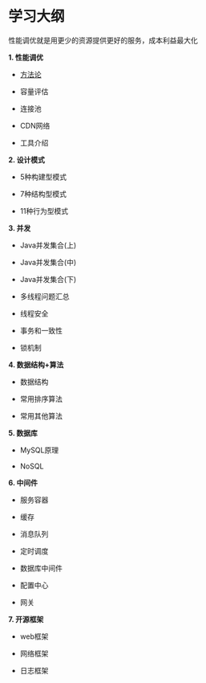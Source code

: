 # 学习大纲

性能调优就是用更少的资源提供更好的服务，成本利益最大化

**1. 性能调优**

- [方法论](https://github.com/alston-wenyuan/-/blob/master/phase_1/performance_optimization/Methodology.md)

- 容量评估
- 连接池
- CDN网络
- 工具介绍

**2. 设计模式**

- 5种构建型模式

- 7种结构型模式

- 11种行为型模式

**3. 并发**

- Java并发集合(上)

- Java并发集合(中)

- Java并发集合(下)

- 多线程问题汇总

- 线程安全

- 事务和一致性

- 锁机制

**4. 数据结构+算法**

- 数据结构

- 常用排序算法

- 常用其他算法

**5. 数据库**

- MySQL原理

- NoSQL

**6. 中间件**

- 服务容器

- 缓存

- 消息队列

- 定时调度

- 数据库中间件

- 配置中心

- 网关

**7. 开源框架**

- web框架

- 网络框架

- 日志框架
